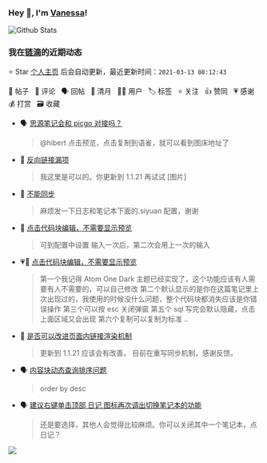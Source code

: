 ### Hey 👋, I'm [Vanessa](http://vanessa.b3log.org/)!

![Github Stats](https://github-readme-stats.vercel.app/api?username=Vanessa219&show_icons=true)

<!--events start -->

### 我在[链滴](https://ld246.com)的近期动态

⭐️ Star [个人主页](https://github.com/Vanessa219/Vanessa219) 后会自动更新，最近更新时间：`2021-03-13 08:12:43`

📝 帖子 &nbsp; 💬 评论 &nbsp; 🗣 回帖 &nbsp; 🌙 清月 &nbsp; 👨‍💻 用户 &nbsp; 🏷️ 标签 &nbsp; ⭐️ 关注 &nbsp; 👍 赞同 &nbsp; 💗 感谢 &nbsp; 💰 打赏 &nbsp; 🗃 收藏

* 🗣 [思源笔记会和 picgo 对接吗？](https://ld246.com/article/1613872609770/comment/1615549069225#comments)

  > @hibert 点击预览，点击复制到语雀，就可以看到图床地址了
* 💬 [反向链接漏项](https://ld246.com/article/1615564355601/comment/1615565669181#comments)

  > 我这里是可以的。你更新到 1.1.21 再试试 [图片]
* 💬 [不能同步](https://ld246.com/article/1615555384819/comment/1615561802428#comments)

  > 麻烦发一下日志和笔记本下面的.siyuan 配置，谢谢
* 💬 [点击代码块编辑，不需要显示预览](https://ld246.com/article/1615549633366/comment/1615561634095#comments)

  > 可到配置中设置 输入一次后，第二次会用上一次的输入
* 💗💬 [点击代码块编辑，不需要显示预览](https://ld246.com/article/1615549633366/comment/1615552372843#comments)

  > 第一个我记得 Atom One Dark 主题已经实现了，这个功能应该有人需要有人不需要的，可以自己修改 第二个默认显示的是你在这篇笔记里上次出现过的，我使用的时候没什么问题，整个代码块都消失应该是你错误操作 第三个可以按 esc 关闭弹窗 第五个 sql 写完会默认隐藏，点击上面区域又会出现 第六个复制可以复制为标准 ..
* 💬 [是否可以改进页面内链接渲染机制](https://ld246.com/article/1615548195874/comment/1615561341101#comments)

  > 更新到 1.1.21 应该会有改善。 目前在重写同步机制，感谢反馈。
* 🗣 [内容块动态查询排序问题](https://ld246.com/article/1615392949017/comment/1615477807953#comments)

  > order by desc
* 🗣 [建议右键单击顶部 日记  图标再次调出切换笔记本的功能](https://ld246.com/article/1615452791311/comment/1615505185442#comments)

  > 还是要选择，其他人会觉得比较麻烦。你可以关闭其中一个笔记本，点日记？


<!--events end -->

<a title="Hits" target="_blank" href="https://github.com/Vanessa219/Vanessa219"><img src="https://hits.b3log.org/Vanessa219/Vanessa219.svg"></a>
